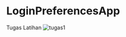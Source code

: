 # LoginPreferencesApp
Tugas Latihan
![tugas1](https://user-images.githubusercontent.com/45002485/84896323-f39a9580-b0cd-11ea-802e-3d18e3c25bfa.png)
